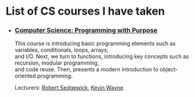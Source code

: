 # List of CS courses I have taken
- ### [Computer Science: Programming with Purpose](https://www.coursera.org/learn/cs-programming-java)  
    This course is introducing basic programming elements such as variables, conditionals, loops, arrays,  
    and I/O. Next, we turn to functions, introducing key concepts such as recursion, modular programming,  
    and code reuse. Then, presents a modern introduction to object-oriented programming.

    Lecturers: [Robert Sedgewick](https://www.coursera.org/instructor/~250165), 
               [Kevin Wayne](https://www.coursera.org/instructor/~246867)


